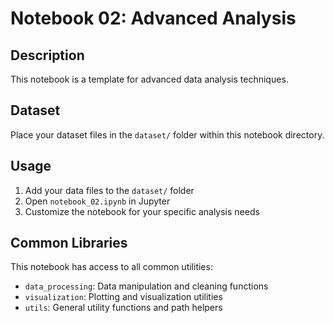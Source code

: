 # Notebook 02: Advanced Analysis

## Description
This notebook is a template for advanced data analysis techniques.

## Dataset
Place your dataset files in the `dataset/` folder within this notebook directory.

## Usage
1. Add your data files to the `dataset/` folder
2. Open `notebook_02.ipynb` in Jupyter
3. Customize the notebook for your specific analysis needs

## Common Libraries
This notebook has access to all common utilities:
- `data_processing`: Data manipulation and cleaning functions
- `visualization`: Plotting and visualization utilities
- `utils`: General utility functions and path helpers

